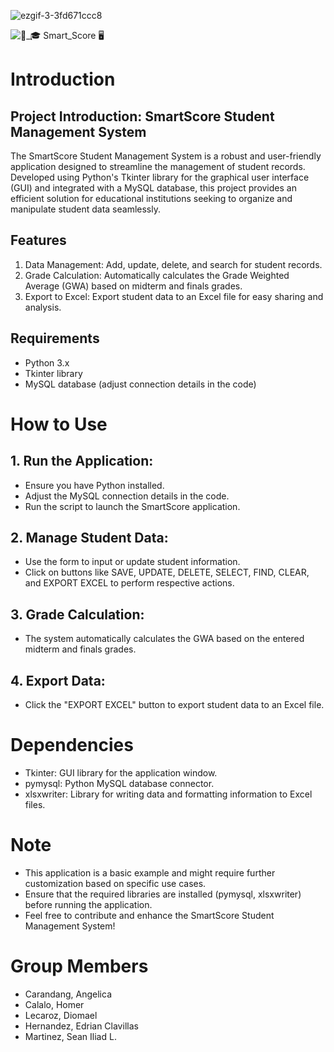![ezgif-3-3fd671ccc8](https://github.com/Snldmrtnz/Smart-Score/assets/118676134/02731d83-7708-4153-bab7-660f03c70770)

![🧑_🎓 Smart_Score 🖥️](https://github.com/Snldmrtnz/Smart-Score/assets/118676134/e979b5eb-a766-4244-8e69-81b2a7e30a28)

# Introduction
## Project Introduction: SmartScore Student Management System

The SmartScore Student Management System is a robust and user-friendly application designed to streamline the management of student records. Developed using Python's Tkinter library for the graphical user interface (GUI) and integrated with a MySQL database, this project provides an efficient solution for educational institutions seeking to organize and manipulate student data seamlessly.

## Features
1. Data Management: Add, update, delete, and search for student records.
2. Grade Calculation: Automatically calculates the Grade Weighted Average (GWA) based on midterm and finals grades.
3. Export to Excel: Export student data to an Excel file for easy sharing and analysis.

## Requirements
- Python 3.x
- Tkinter library
- MySQL database (adjust connection details in the code)

# How to Use
## 1. Run the Application:
 
  - Ensure you have Python installed.
  - Adjust the MySQL connection details in the code.
  - Run the script to launch the SmartScore application.
## 2. Manage Student Data:

  - Use the form to input or update student information.
  - Click on buttons like SAVE, UPDATE, DELETE, SELECT, FIND, CLEAR, and EXPORT EXCEL to perform respective actions.
## 3. Grade Calculation:

  - The system automatically calculates the GWA based on the entered midterm and finals grades.
## 4. Export Data:

  - Click the "EXPORT EXCEL" button to export student data to an Excel file.

# Dependencies
- Tkinter: GUI library for the application window.
- pymysql: Python MySQL database connector.
- xlsxwriter: Library for writing data and formatting information to Excel files.

# Note
- This application is a basic example and might require further customization based on specific use cases.
- Ensure that the required libraries are installed (pymysql, xlsxwriter) before running the application.
- Feel free to contribute and enhance the SmartScore Student Management System!

# Group Members
- Carandang, Angelica
- Calalo, Homer
- Lecaroz, Diomael
- Hernandez, Edrian Clavillas
- Martinez, Sean Iliad L.
